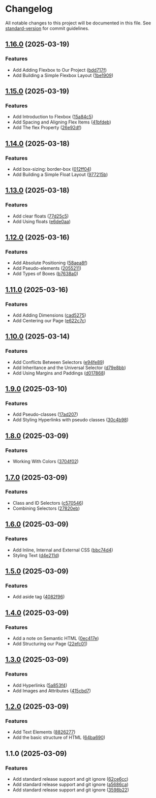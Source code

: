 # Changelog

All notable changes to this project will be documented in this file. See [standard-version](https://github.com/conventional-changelog/standard-version) for commit guidelines.

## [1.16.0](https://github.com/wakabibrian/HTML-and-CSS-Course-by-Jonas/compare/v1.15.0...v1.16.0) (2025-03-19)


### Features

* Add Adding Flexbox to Our Project ([bdd717f](https://github.com/wakabibrian/HTML-and-CSS-Course-by-Jonas/commit/bdd717fabf7373c756306d743f46a1dfc867e2ba))
* Add Building a Simple Flexbox Layout ([1be1909](https://github.com/wakabibrian/HTML-and-CSS-Course-by-Jonas/commit/1be1909a44bc69bff4349d938b64fd4a94aa6a89))

## [1.15.0](https://github.com/wakabibrian/HTML-and-CSS-Course-by-Jonas/compare/v1.14.0...v1.15.0) (2025-03-19)


### Features

* Add Introduction to Flexbox ([15a84c5](https://github.com/wakabibrian/HTML-and-CSS-Course-by-Jonas/commit/15a84c57d0ea6969037f9370bf373f554500f5df))
* Add Spacing and Aligning Flex Items ([41bfdeb](https://github.com/wakabibrian/HTML-and-CSS-Course-by-Jonas/commit/41bfdeb1d2e6f52a2cf760a6b6459dd700baa04e))
* Add The flex Property ([26e92df](https://github.com/wakabibrian/HTML-and-CSS-Course-by-Jonas/commit/26e92dfeed3894d2ee006638392ffe1fb4bd1529))

## [1.14.0](https://github.com/wakabibrian/HTML-and-CSS-Course-by-Jonas/compare/v1.13.0...v1.14.0) (2025-03-18)


### Features

* Add box-sizing: border-box ([012ff04](https://github.com/wakabibrian/HTML-and-CSS-Course-by-Jonas/commit/012ff048fe9ac6e1f171950610d7619daab0307b))
* Add Building a Simple Float Layout ([977215b](https://github.com/wakabibrian/HTML-and-CSS-Course-by-Jonas/commit/977215b3a1a2c7a48ae354312194928280708824))

## [1.13.0](https://github.com/wakabibrian/HTML-and-CSS-Course-by-Jonas/compare/v1.12.0...v1.13.0) (2025-03-18)


### Features

* Add clear floats ([77d25c5](https://github.com/wakabibrian/HTML-and-CSS-Course-by-Jonas/commit/77d25c530b15407f4919cb32c48be51decc4026b))
* Add Using floats ([e6de0aa](https://github.com/wakabibrian/HTML-and-CSS-Course-by-Jonas/commit/e6de0aa05b4d429f019fd069f66f2651977a6a18))

## [1.12.0](https://github.com/wakabibrian/HTML-and-CSS-Course-by-Jonas/compare/v1.11.0...v1.12.0) (2025-03-16)


### Features

* Add Absolute Positioning ([58aea8f](https://github.com/wakabibrian/HTML-and-CSS-Course-by-Jonas/commit/58aea8fef0f56b5ee10e7eb4058b27adf6e64698))
* Add Pseudo-elements ([2055211](https://github.com/wakabibrian/HTML-and-CSS-Course-by-Jonas/commit/20552119699d0c67b6c97f3bcac3f75fcdab1e9a))
* Add Types of Boxes ([b7638a0](https://github.com/wakabibrian/HTML-and-CSS-Course-by-Jonas/commit/b7638a068dbd43e6118c92f6a7e94f8619c7490c))

## [1.11.0](https://github.com/wakabibrian/HTML-and-CSS-Course-by-Jonas/compare/v1.10.0...v1.11.0) (2025-03-16)


### Features

* Add Adding Dimensions ([cad5275](https://github.com/wakabibrian/HTML-and-CSS-Course-by-Jonas/commit/cad5275a978857973573940a295f2d88f01d93d2))
* Add Centering our Page ([e622c7c](https://github.com/wakabibrian/HTML-and-CSS-Course-by-Jonas/commit/e622c7cdecb9093cef732cbe6177549bbdc29cb7))

## [1.10.0](https://github.com/wakabibrian/HTML-and-CSS-Course-by-Jonas/compare/v1.9.0...v1.10.0) (2025-03-14)


### Features

* Add Conflicts Between Selectors ([e94fe89](https://github.com/wakabibrian/HTML-and-CSS-Course-by-Jonas/commit/e94fe89f82b16c16b26f8c50b2d647aa25ae1793))
* Add Inheritance and the Universal Selector ([d79e8bb](https://github.com/wakabibrian/HTML-and-CSS-Course-by-Jonas/commit/d79e8bb72baf0e5fa08865affbac8c42d8cd013d))
* Add Using Margins and Paddings ([d017868](https://github.com/wakabibrian/HTML-and-CSS-Course-by-Jonas/commit/d017868e16b2d83469825d9550a4ec5cfa129a4c))

## [1.9.0](https://github.com/wakabibrian/HTML-and-CSS-Course-by-Jonas/compare/v1.8.0...v1.9.0) (2025-03-10)


### Features

* Add Pseudo-classes ([17ad207](https://github.com/wakabibrian/HTML-and-CSS-Course-by-Jonas/commit/17ad20700fc891fb4a633edc5eec2aeee7698140))
* Add Styling Hyperlinks with pseudo classes ([30c4b98](https://github.com/wakabibrian/HTML-and-CSS-Course-by-Jonas/commit/30c4b98ee037d9e2805ad153d0fa4aa3c6727887))

## [1.8.0](https://github.com/wakabibrian/HTML-and-CSS-Course-by-Jonas/compare/v1.7.0...v1.8.0) (2025-03-09)


### Features

* Working With Colors ([3704f02](https://github.com/wakabibrian/HTML-and-CSS-Course-by-Jonas/commit/3704f02d2dfdb1d06213cd8709ace805e8d952da))

## [1.7.0](https://github.com/wakabibrian/HTML-and-CSS-Course-by-Jonas/compare/v1.6.0...v1.7.0) (2025-03-09)


### Features

* Class and ID Selectors ([c570546](https://github.com/wakabibrian/HTML-and-CSS-Course-by-Jonas/commit/c570546bc1f1c489b43f384372fae426ec222c83))
* Combining Selectors ([27820eb](https://github.com/wakabibrian/HTML-and-CSS-Course-by-Jonas/commit/27820ebb181a18c9f789d0a9ec7b8d7c75151a81))

## [1.6.0](https://github.com/wakabibrian/HTML-and-CSS-Course-by-Jonas/compare/v1.5.0...v1.6.0) (2025-03-09)


### Features

* Add Inline, Internal and External CSS ([bbc74d4](https://github.com/wakabibrian/HTML-and-CSS-Course-by-Jonas/commit/bbc74d4e9af60856cb176f9210af04199b2f2534))
* Styling Text ([d4e211d](https://github.com/wakabibrian/HTML-and-CSS-Course-by-Jonas/commit/d4e211da51864ae6ebe1da717a961a7d5b2dcdfc))

## [1.5.0](https://github.com/wakabibrian/HTML-and-CSS-Course-by-Jonas/compare/v1.4.0...v1.5.0) (2025-03-09)


### Features

* Add aside tag ([4082f96](https://github.com/wakabibrian/HTML-and-CSS-Course-by-Jonas/commit/4082f967fe3eb75043331f36f622db7445305248))

## [1.4.0](https://github.com/wakabibrian/HTML-and-CSS-Course-by-Jonas/compare/v1.3.0...v1.4.0) (2025-03-09)


### Features

* Add a note on Semantic HTML ([0ec417e](https://github.com/wakabibrian/HTML-and-CSS-Course-by-Jonas/commit/0ec417edabf41423b57b0d616b93f4b24b544902))
* Add Structuring our Page ([22efc01](https://github.com/wakabibrian/HTML-and-CSS-Course-by-Jonas/commit/22efc0154ab294742815d84bb66157739700f003))

## [1.3.0](https://github.com/wakabibrian/HTML-and-CSS-Course-by-Jonas/compare/v1.2.0...v1.3.0) (2025-03-09)


### Features

* Add Hyperlinks ([5a853f4](https://github.com/wakabibrian/HTML-and-CSS-Course-by-Jonas/commit/5a853f421261992290b1e3379a26b7feaa3b53bb))
* Add Images and Attributes ([415cbd7](https://github.com/wakabibrian/HTML-and-CSS-Course-by-Jonas/commit/415cbd79abb6af7a96b9ff64b81585c3307c68ee))

## [1.2.0](https://github.com/wakabibrian/HTML-and-CSS-Course-by-Jonas/compare/v1.1.0...v1.2.0) (2025-03-09)


### Features

* Add Text Elements ([8826277](https://github.com/wakabibrian/HTML-and-CSS-Course-by-Jonas/commit/88262778884049a48de4f2467c4f3545ecf5b70c))
* Add the basic structure of HTML ([64ba690](https://github.com/wakabibrian/HTML-and-CSS-Course-by-Jonas/commit/64ba69047c0afaae05bd73a528482e198b4706fc))

## 1.1.0 (2025-03-09)


### Features

* Add standard release support and git ignore ([62ce6cc](https://github.com/wakabibrian/HTML-and-CSS-Course-by-Jonas/commit/62ce6ccbd0a4c670c5f7637b447309735715d3d4))
* Add standard release support and git ignore ([a5686ca](https://github.com/wakabibrian/HTML-and-CSS-Course-by-Jonas/commit/a5686ca1c4f8b3efbffd695be5cc4591f7a3666e))
* Add standard release support and git ignore ([3598b22](https://github.com/wakabibrian/HTML-and-CSS-Course-by-Jonas/commit/3598b22de669eba277239fb9e5ba80172f66bc10))

